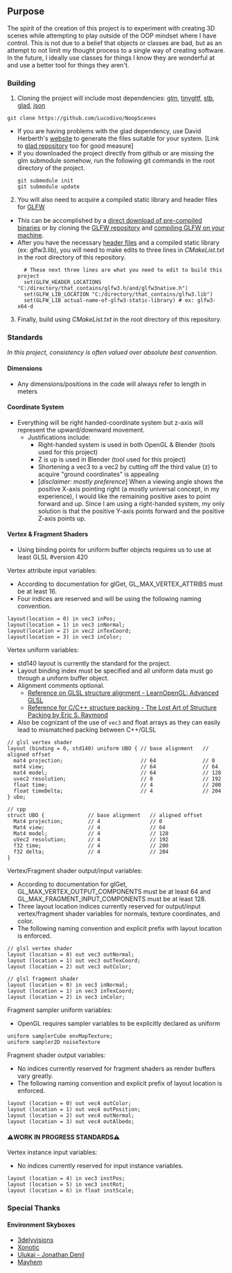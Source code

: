 ## Purpose

The spirit of the creation of this project is to experiment with creating 3D scenes while attempting to play outside of
the OOP mindset where I have control. This is not due to a belief that objects or classes are bad, but as an attempt to
not limit my thought process to a single way of creating software. In the future, I ideally use classes for things I know
they are wonderful at and use a better tool for things they aren't.

### Building
1) Cloning the project will include most dependencies: [glm](https://github.com/g-truc/glm), [tinygltf](https://github.com/syoyo/tinygltf), [stb](https://github.com/nothings/stb), [glad](https://github.com/Dav1dde/glad), [json](https://github.com/nlohmann/json#examples)
  ```
  git clone https://github.com/Lucodivo/NoopScenes
  ```
  - If you are having problems with the glad dependency, use David Herberth's [website](https://glad.dav1d.de/) to 
    generate the files suitable for your system. [Link to [glad repository](https://github.com/Dav1dde/glad) too for 
    good measure]
  - If you downloaded the project directly from github or are missing the glm submodule somehow, run the following git 
    commands in the root directory of the project.
    ```
    git submodule init
    git submodule update
    ```
2) You will also need to acquire a compiled static library and header files for [GLFW](https://www.glfw.org/)
  - This can be accomplished by a [direct download of pre-compiled binaries](https://www.glfw.org/download.html) or by
    cloning the [GLFW repository](https://github.com/glfw/glfw) and 
    [compiling GLFW on your machine](https://www.glfw.org/docs/3.3/compile.html).
  - After you have the necessary [header files](https://github.com/glfw/glfw/tree/master/include/GLFW) and a compiled
    static library (ex: glfw3.lib), you will need to make edits to three lines in *CMakeList.txt* in the root
    directory of this repository.
      ```
        # These next three lines are what you need to edit to build this project
        set(GLFW_HEADER_LOCATIONS "C:/directory/that_contains/glfw3.h/and/glfw3native.h")
        set(GLFW_LIB_LOCATION "C:/directory/that_contains/glfw3.lib")
        set(GLFW_LIB actual-name-of-glfw3-static-library) # ex: glfw3-x64-d
      ```
3) Finally, build using *CMakeList.txt* in the root directory of this repository.     

### Standards
*In this project, consistency is often valued over absolute best convention.*

#### Dimensions
- Any dimensions/positions in the code will always refer to length in meters

#### Coordinate System
- Everything will be right handed-coordinate system but z-axis will represent the upward/downward movement.
  - Justifications include:
    - Right-handed system is used in both OpenGL & Blender (tools used for this project)
    - Z is up is used in Blender (tool used for this project)
    - Shortening a vec3 to a vec2 by cutting off the third value (z) to acquire "ground coordinates" is appealing 
    - [*disclaimer: mostly preference*] When a viewing angle shows the positive X-axis pointing right (a mostly universal 
      concept, in my experience), I would like the remaining positive axes to point forward and up. Since I am using a 
      right-handed system, my only solution is that the positive Y-axis points forward and the positive Z-axis points up.

#### Vertex & Fragment Shaders
- Using binding points for uniform buffer objects requires us to use at least GLSL #version 420

Vertex attribute input variables:
- According to documentation for glGet, GL_MAX_VERTEX_ATTRIBS must be at least 16.
- Four indices are reserved and will be using the following naming convention.

```
layout(location = 0) in vec3 inPos;
layout(location = 1) in vec3 inNormal;
layout(location = 2) in vec2 inTexCoord;
layout(location = 3) in vec3 inColor;
```

Vertex uniform variables:
- std140 layout is currently the standard for the project.
- Layout binding index must be specified and all uniform data must go through a uniform buffer object.
- Alignment comments optional. 
  - [Reference on GLSL structure alignment - LearnOpenGL: Advanced GLSL](https://learnopengl.com/Advanced-OpenGL/Advanced-GLSL)
  - [Reference for C/C++ structure packing - The Lost Art of Structure Packing by Eric S. Raymond](http://www.catb.org/esr/structure-packing/)
- Also be cognizant of the use of `vec3` and float arrays as they can easily lead to mismatched packing between C++/GLSL

```
// glsl vertex shader
layout (binding = 0, std140) uniform UBO { // base alignment   // aligned offset
  mat4 projection;                         // 64               // 0
  mat4 view;                               // 64               // 64
  mat4 model;                              // 64               // 128
  uvec2 resolution;                        // 8                // 192
  float time;                              // 4                // 200
  float timeDelta;                         // 4                // 204
} ubo;
```
```
// cpp
struct UBO {              // base alignment   // aligned offset
  Mat4 projection;        // 4                // 0
  Mat4 view;              // 4                // 64
  Mat4 model;             // 4                // 128
  uVec2 resolution;       // 4                // 192
  f32 time;               // 4                // 200
  f32 delta;              // 4                // 204
}
```

Vertex/Fragment shader output/input variables:
- According to documentation for glGet, GL_MAX_VERTEX_OUTPUT_COMPONENTS must be at least 64 and 
  GL_MAX_FRAGMENT_INPUT_COMPONENTS must be at least 128.
- Three layout location indices currently reserved for output/input vertex/fragment shader variables for normals, 
  texture coordinates, and color.
- The following naming convention and explicit prefix with layout location is enforced.

```
// glsl vertex shader
layout (location = 0) out vec3 outNormal;
layout (location = 1) out vec3 outTexCoord;
layout (location = 2) out vec3 outColor;
```
```
// glsl fragment shader
layout (location = 0) in vec3 inNormal;
layout (location = 1) in vec3 inTexCoord;
layout (location = 2) in vec3 inColor;
```

Fragment sampler uniform variables:
- OpenGL requires sampler variables to be explicitly declared as uniform
```
uniform samplerCube envMapTexture;
uniform sampler2D noiseTexture
```

Fragment shader output variables:
- No indices currently reserved for fragment shaders as render buffers vary greatly.
- The following naming convention and explicit prefix of layout location is enforced.

```
layout (location = 0) out vec4 outColor;
layout (location = 1) out vec4 outPosition;
layout (location = 2) out vec4 outNormal;
layout (location = 3) out vec4 outAlbedo;
```


#### ⚠️WORK IN PROGRESS STANDARDS⚠️

Vertex instance input variables:
- No indices currently reserved for input instance variables.

```
layout (location = 4) in vec3 instPos;
layout (location = 5) in vec3 instRot;
layout (location = 6) in float instScale;
```


### Special Thanks

#### Environment Skyboxes
- [3delyvisions](https://opengameart.org/content/elyvisions-skyboxes)
- [Xonotic](https://opengameart.org/content/xonotic-skyboxes)
- [Ulukai - Jonathan Denil](https://opengameart.org/content/ulukais-space-skyboxes)
- [Mayhem](https://opengameart.org/content/mayhems-skyboxes)